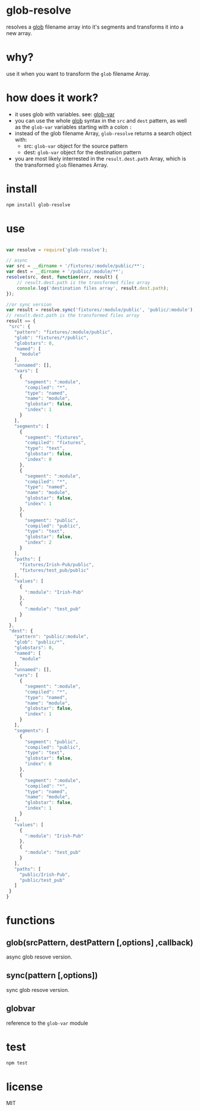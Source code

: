 # glob-resolve

resolves a [glob](https://github.com/isaacs/node-glob) filename array into it's segments and transforms it into a new array.

# why?
use it when you want to transform the `glob` filename Array.

# how does it work?
 - it uses glob with variables. see: [glob-var](https://github.com/intesso/glob-var)
 - you can use the whole [glob](https://github.com/isaacs/node-glob) syntax in the `src` and `dest` pattern,
   as well as the `glob-var` variables starting with a colon `:`
 - instead of the glob filename Array, `glob-resolve` returns a search object with:
   - src: `glob-var` object for the source pattern
   - dest: `glob-var` object for the destination pattern
 - you are most likely interrested in the `result.dest.path` Array, which is the transformed `glob` filenames Array.

# install

```bash
npm install glob-resolve
```

# use
```js

var resolve = require('glob-resolve');

// async
var src = __dirname + '/fixtures/:module/public/**';
var dest = __dirname + '/public/:module/**';
resolve(src, dest, function(err, result) {
    // result.dest.path is the transformed files array
    console.log('destination files array', result.dest.path);
});

```


```js
//or sync version
var result = resolve.sync('fixtures/:module/public', 'public/:module');
// result.dest.path is the transformed files array
result == {
 "src": {
   "pattern": "fixtures/:module/public",
   "glob": "fixtures/*/public",
   "globstars": 0,
   "named": [
     "module"
   ],
   "unnamed": [],
   "vars": [
     {
       "segment": ":module",
       "compiled": "*",
       "type": "named",
       "name": "module",
       "globstar": false,
       "index": 1
     }
   ],
   "segments": [
     {
       "segment": "fixtures",
       "compiled": "fixtures",
       "type": "text",
       "globstar": false,
       "index": 0
     },
     {
       "segment": ":module",
       "compiled": "*",
       "type": "named",
       "name": "module",
       "globstar": false,
       "index": 1
     },
     {
       "segment": "public",
       "compiled": "public",
       "type": "text",
       "globstar": false,
       "index": 2
     }
   ],
   "paths": [
     "fixtures/Irish-Pub/public",
     "fixtures/test_pub/public"
   ],
   "values": [
     {
       ":module": "Irish-Pub"
     },
     {
       ":module": "test_pub"
     }
   ]
 },
 "dest": {
   "pattern": "public/:module",
   "glob": "public/*",
   "globstars": 0,
   "named": [
     "module"
   ],
   "unnamed": [],
   "vars": [
     {
       "segment": ":module",
       "compiled": "*",
       "type": "named",
       "name": "module",
       "globstar": false,
       "index": 1
     }
   ],
   "segments": [
     {
       "segment": "public",
       "compiled": "public",
       "type": "text",
       "globstar": false,
       "index": 0
     },
     {
       "segment": ":module",
       "compiled": "*",
       "type": "named",
       "name": "module",
       "globstar": false,
       "index": 1
     }
   ],
   "values": [
     {
       ":module": "Irish-Pub"
     },
     {
       ":module": "test_pub"
     }
   ],
   "paths": [
     "public/Irish-Pub",
     "public/test_pub"
   ]
 }
}

```

# functions

## glob(srcPattern, destPattern [,options] ,callback)
async glob resove version.

## sync(pattern [,options])
sync glob resove version.

## globvar
reference to the `glob-var` module


# test
```bash
npm test
```

# license
MIT


